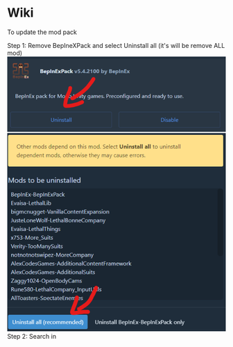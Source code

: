 # Wiki

To update the mod pack 

Step 1: Remove BepIneXPack and select Uninstall all (it's will be remove ALL mod)
![Step1](https://github.com/JusteLoneWolf/LethalBonneCompany/blob/main/IMG/Step1.png)
![Step1.2](https://github.com/JusteLoneWolf/LethalBonneCompany/blob/main/IMG/Step1-2.png)
Step 2: Search in 
